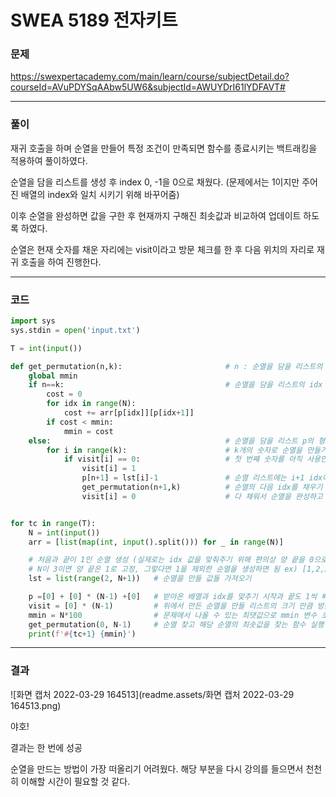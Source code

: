 # SWEA 5189 전자키트



### 문제 

https://swexpertacademy.com/main/learn/course/subjectDetail.do?courseId=AVuPDYSqAAbw5UW6&subjectId=AWUYDrI61lYDFAVT#

<hr>

### 풀이

재귀 호출을 하며 순열을 만들어 특정 조건이 만족되면 함수를 종료시키는 백트래킹을 적용하여 풀이하였다.

순열을 담을 리스트를 생성 후 index 0, -1을 0으로 채웠다. (문제에서는 1이지만 주어진 배열의 index와 일치 시키기 위해 바꾸어줌)

이후 순열을 완성하면 값을 구한 후 현재까지 구해진 최솟값과 비교하여 업데이트 하도록 하였다.

순열은 현재 숫자를 채운 자리에는 visit이라고 방문 체크를 한 후 다음 위치의 자리로 재귀 호출을 하여 진행한다.

<hr>

### 코드

```python
import sys
sys.stdin = open('input.txt')

T = int(input())

def get_permutation(n,k):                       # n : 순열을 담을 리스트의 idx, k : 몇 개의 숫자로 순열을 만들지
    global mmin
    if n==k:                                    # 순열을 담을 리스트의 idx (n)이 k 와 같다면 해당 순열의 충전 비용 계산 후 mmin 변수 업데이트
        cost = 0
        for idx in range(N):
            cost += arr[p[idx]][p[idx+1]]
        if cost < mmin:
            mmin = cost
    else:                                       # 순열을 담을 리스트 p의 형태 [0,0,0,0],  idx 1,2 를 채워야함
        for i in range(k):                      # k개의 숫자로 순열을 만들거니까 k만큼 순회
            if visit[i] == 0:                   # 첫 번쨰 숫자를 아직 사용안했다면 사용 체크 후
                visit[i] = 1
                p[n+1] = lst[i]-1               # 순열 리스트에는 i+1 idx에 첫 번쨰 값에서 1을 뺴고 추가
                get_permutation(n+1,k)          # 순열의 다음 idx를 채우기 위해 출발
                visit[i] = 0                    # 다 채워서 순열을 완성하고 나면 함수가 종료된 후 방문 체크를 다시 0으로 변경


for tc in range(T):
    N = int(input())
    arr = [list(map(int, input().split())) for _ in range(N)]

    # 처음과 끝이 1인 순열 생성 (실제로는 idx 값을 맞춰주기 위해 편의상 양 끝을 0으로 생성)
    # N이 3이면 양 끝은 1로 고정, 그렇다면 1을 제외한 순열을 생성하면 됨 ex) [1,2,3,1] or [1,3,2,1] 즉 2부터 N까지의 값 들의 순열
    lst = list(range(2, N+1))   # 순열을 만들 값들 가져오기

    p =[0] + [0] * (N-1) +[0]   # 받아온 배열과 idx를 맞추기 시작과 끝도 1씩 뺴서 시작과 끝을 1이 아닌 0으로 변경
    visit = [0] * (N-1)         # 위에서 만든 순열을 만들 리스트의 크기 만큼 방문 체크 리스트 생성
    mmin = N*100                # 문제에서 나올 수 있는 최댓값으로 mmin 변수 초기화
    get_permutation(0, N-1)     # 순열 찾고 해당 순열의 최솟값을 찾는 함수 실행 n : 순열 리스트의 idx, N-1 : 몇 개의 값으로 순열을 만들지
    print(f'#{tc+1} {mmin}')
```

<hr>

### 결과

![화면 캡처 2022-03-29 164513](readme.assets/화면 캡처 2022-03-29 164513.png)

야호!

결과는 한 번에 성공

순열을 만드는 방법이 가장 떠올리기 어려웠다. 해당 부분을 다시 강의를 들으면서 천천히 이해할 시간이 필요할 것 같다.
